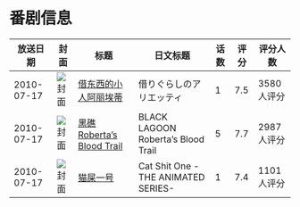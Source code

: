 # 番剧信息

|放送日期|封面|标题|日文标题|话数|评分|评分人数|
|---|---|---|---|---|---|---|
|2010-07-17|![封面](https://lain.bgm.tv/pic/cover/c/b6/f9/6819_bMI3m.jpg)|[借东西的小人阿丽埃蒂](https://bangumi.tv/subject/6819)|借りぐらしのアリエッティ|1|7.5|3580人评分|
|2010-07-17|![封面](https://lain.bgm.tv/pic/cover/c/21/9e/6985_Enean.jpg)|[黑礁 Roberta’s Blood Trail](https://bangumi.tv/subject/6985)|BLACK LAGOON Roberta’s Blood Trail|5|7.7|2987人评分|
|2010-07-17|![封面](https://lain.bgm.tv/pic/cover/c/fc/20/7312_3M49m.jpg)|[猫屎一号](https://bangumi.tv/subject/7312)|Cat Shit One -THE ANIMATED SERIES-|1|7.4|1101人评分|
